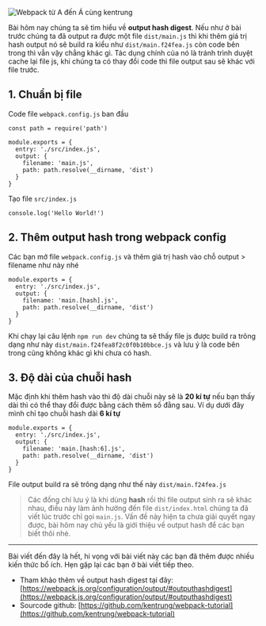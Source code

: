 ![Webpack từ A đến Á cùng kentrung](https://images.viblo.asia/2090b88e-6ec0-49fe-b677-65e927fafc2e.png) 

Bài hôm nay chúng ta sẽ tìm hiểu về **output hash digest**. Nếu như ở bài trước chúng ta đã output ra được một file `dist/main.js` thì khi thêm giá trị hash output nó sẽ build ra kiểu như `dist/main.f24fea.js` còn code bên trong thì vẫn vậy chẳng khác gì. Tác dụng chính của nó là tránh trình duyệt cache lại file js, khi chúng ta có thay đổi code thì file output sau sẽ khác với file trước. 

## 1. Chuẩn bị file
Code file `webpack.config.js` ban đầu
```
const path = require('path')

module.exports = {
  entry: './src/index.js',
  output: {
    filename: 'main.js',
    path: path.resolve(__dirname, 'dist')
  }
}
```
Tạo file `src/index.js`
```
console.log('Hello World!')
```

## 2. Thêm output hash trong webpack config
Các bạn mở file `webpack.config.js` và thêm giá trị hash vào chỗ output > filename như này nhé
```
module.exports = {
  entry: './src/index.js',
  output: {
    filename: 'main.[hash].js',
    path: path.resolve(__dirname, 'dist')
  }
}
```
Khi chạy lại câu lệnh `npm run dev` chúng ta sẽ thấy file js được build ra trông dạng như này `dist/main.f24fea8f2c0f0b10bbce.js` và lưu ý là code bên trong cũng không khác gì khi chưa có hash.

## 3. Độ dài của chuỗi hash
Mặc định khi thêm hash vào thì độ dài chuỗi này sẽ là **20 kí tự** nếu bạn thấy dài thì có thể thay đổi được bằng cách thêm số đằng sau. Ví dụ dưới đây mình chỉ tạo chuỗi hash dài **6 kí tự**
```
module.exports = {
  entry: './src/index.js',
  output: {
    filename: 'main.[hash:6].js',
    path: path.resolve(__dirname, 'dist')
  }
}
```
File output build ra sẽ trông dạng như thế này `dist/main.f24fea.js` 

> Các đồng chí lưu ý là khi dùng **hash** rồi thì file output sinh ra sẽ khác nhau, điều này làm ảnh hưởng đến file `dist/index.html` chúng ta đã viết lúc trước chỉ gọi `main.js`. Vấn đề này hiện ta chưa giải quyết ngay được, bài hôm nay chủ yếu là giới thiệu về output hash để các bạn biết thôi nhé. 


-----


Bài viết đến đây là hết, hi vọng với bài viết này các bạn đã thêm được nhiều kiến thức bổ ích. Hẹn gặp lại các bạn ở bài viết tiếp theo.
* Tham khảo thêm về output hash digest tại đây: [https://webpack.js.org/configuration/output/#outputhashdigest](https://webpack.js.org/configuration/output/#outputhashdigest)
* Sourcode github: [https://github.com/kentrung/webpack-tutorial](https://github.com/kentrung/webpack-tutorial)